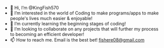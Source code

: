 - 👋 Hi, I’m @KingFish570
- 👀 I’m interested in the world of Coding to make programs/apps to make people's lives much easier & enjoyable!
- 🌱 I’m currently learning the beginning stages of coding!
- 💞️ I’m looking to collaborate on any projects that will further my process to becoming an efficient developer!
- 📫 How to reach me.  Email is the best bet!  fishere08@gmail.com

<!---
KingFish570/KingFish570 is a ✨ special ✨ repository because its `README.md` (this file) appears on your GitHub profile.
You can click the Preview link to take a look at your changes.
--->

